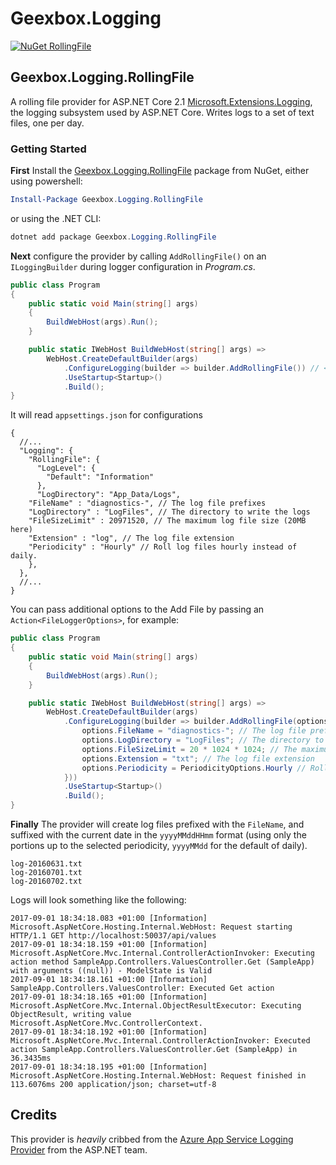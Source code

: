 # Geexbox.Logging

[![NuGet RollingFile](https://img.shields.io/nuget/v/Geexbox.Logging.RollingFile.svg)](https://www.nuget.org/packages/Geexbox.Logging.RollingFile/)

## Geexbox.Logging.RollingFile

A rolling file provider for ASP.NET Core 2.1 [Microsoft.Extensions.Logging](https://www.nuget.org/packages/Microsoft.Extensions.Logging), the logging subsystem used by ASP.NET Core. Writes logs to a set of text files, one per day.

### Getting Started 

**First** Install the [Geexbox.Logging.RollingFile](https://nuget.org/packages/Geexbox.Logging.RollingFile) package from NuGet, either using powershell:

```powershell
Install-Package Geexbox.Logging.RollingFile
```

or using the .NET CLI:

```powershell
dotnet add package Geexbox.Logging.RollingFile
```

**Next** configure the provider by calling `AddRollingFile()` on an `ILoggingBuilder` during logger configuration in _Program.cs_.

```csharp
public class Program
{
    public static void Main(string[] args)
    {
        BuildWebHost(args).Run();
    }

    public static IWebHost BuildWebHost(string[] args) =>
        WebHost.CreateDefaultBuilder(args)
            .ConfigureLogging(builder => builder.AddRollingFile()) // <- Add this line
            .UseStartup<Startup>()
            .Build();
}
```

It will read `appsettings.json` for configurations
```jsonc
{
  //...
  "Logging": {
    "RollingFile": {
      "LogLevel": {
        "Default": "Information"
      },
      "LogDirectory": "App_Data/Logs",
    "FileName" : "diagnostics-", // The log file prefixes
    "LogDirectory" : "LogFiles", // The directory to write the logs
    "FileSizeLimit" : 20971520, // The maximum log file size (20MB here)
    "Extension" : "log", // The log file extension
    "Periodicity" : "Hourly" // Roll log files hourly instead of daily.
    },
  },
  //...
}
```

You can pass additional options to the Add File by passing an `Action<FileLoggerOptions>`, for example:

```csharp
public class Program
{
    public static void Main(string[] args)
    {
        BuildWebHost(args).Run();
    }

    public static IWebHost BuildWebHost(string[] args) =>
        WebHost.CreateDefaultBuilder(args)
            .ConfigureLogging(builder => builder.AddRollingFile(options => {
                options.FileName = "diagnostics-"; // The log file prefixes
                options.LogDirectory = "LogFiles"; // The directory to write the logs
                options.FileSizeLimit = 20 * 1024 * 1024; // The maximum log file size (20MB here)
                options.Extension = "txt"; // The log file extension
                options.Periodicity = PeriodicityOptions.Hourly // Roll log files hourly instead of daily.
            })) 
            .UseStartup<Startup>()
            .Build();
}
```

**Finally** The provider will create log files prefixed with the `FileName`, and suffixed with the current date in the `yyyyMMddHHmm` format (using only the portions up to the selected periodicity, `yyyyMMdd` for the default of daily).

```
log-20160631.txt
log-20160701.txt
log-20160702.txt
```

Logs will look something like the following:

```
2017-09-01 18:34:18.083 +01:00 [Information] Microsoft.AspNetCore.Hosting.Internal.WebHost: Request starting HTTP/1.1 GET http://localhost:50037/api/values  
2017-09-01 18:34:18.159 +01:00 [Information] Microsoft.AspNetCore.Mvc.Internal.ControllerActionInvoker: Executing action method SampleApp.Controllers.ValuesController.Get (SampleApp) with arguments ((null)) - ModelState is Valid
2017-09-01 18:34:18.161 +01:00 [Information] SampleApp.Controllers.ValuesController: Executed Get action
2017-09-01 18:34:18.165 +01:00 [Information] Microsoft.AspNetCore.Mvc.Internal.ObjectResultExecutor: Executing ObjectResult, writing value Microsoft.AspNetCore.Mvc.ControllerContext.
2017-09-01 18:34:18.192 +01:00 [Information] Microsoft.AspNetCore.Mvc.Internal.ControllerActionInvoker: Executed action SampleApp.Controllers.ValuesController.Get (SampleApp) in 36.3435ms
2017-09-01 18:34:18.195 +01:00 [Information] Microsoft.AspNetCore.Hosting.Internal.WebHost: Request finished in 113.6076ms 200 application/json; charset=utf-8
```

## Credits

This provider is _heavily_ cribbed from the [Azure App Service Logging Provider](https://github.com/aspnet/logging/blob/dev/src/Microsoft.Extensions.Logging.AzureAppServices/Internal/BatchingLoggerProvider.cs) from the ASP.NET team.
